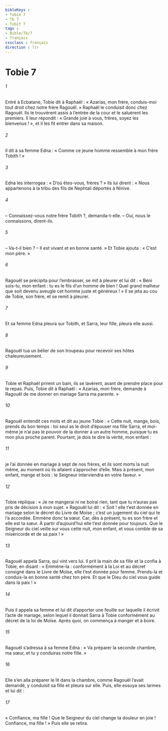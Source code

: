 ```yaml
---
bibleKeys : 
- Tobie 7
- Tb 7
- Tobit 7
tags : 
- Bible/Tb/7
- français
cssclass : français
direction : ltr
---
```


# Tobie 7

###### 1
Entré à Ecbatane, Tobie dit à Raphaël : « Azarias, mon frère, conduis-moi tout droit chez notre frère Ragouël. » Raphaël le conduisit donc chez Ragouël. Ils le trouvèrent assis à l’entrée de la cour et le saluèrent les premiers. Il leur répondit : « Grande joie à vous, frères, soyez les bienvenus ! », et il les fit entrer dans sa maison.
###### 2
Il dit à sa femme Edna : « Comme ce jeune homme ressemble à mon frère Tobith ! »
###### 3
Edna les interrogea : « D’où êtes-vous, frères ? » Ils lui dirent : « Nous appartenons à la tribu des fils de Nephtali déportés à Ninive.
###### 4
– Connaissez-vous notre frère Tobith ?, demanda-t-elle. – Oui, nous le connaissons, dirent-ils.
###### 5
– Va-t-il bien ? – Il est vivant et en bonne santé. » Et Tobie ajouta : « C’est mon père. »
###### 6
Ragouël se précipita pour l’embrasser, se mit à pleurer et lui dit : « Béni sois-tu, mon enfant : tu es le fils d’un homme de bien ! Quel grand malheur que soit devenu aveugle cet homme juste et généreux ! » Il se jeta au cou de Tobie, son frère, et se remit à pleurer.
###### 7
Et sa femme Edna pleura sur Tobith, et Sarra, leur fille, pleura elle aussi.
###### 8
Ragouël tua un bélier de son troupeau pour recevoir ses hôtes chaleureusement.
###### 9
Tobie et Raphaël prirent un bain, ils se lavèrent, avant de prendre place pour le repas. Puis, Tobie dit à Raphaël : « Azarias, mon frère, demande à Ragouël de me donner en mariage Sarra ma parente. »
###### 10
Ragouël entendit ces mots et dit au jeune Tobie : « Cette nuit, mange, bois, prends du bon temps : toi seul as le droit d’épouser ma fille Sarra, et moi-même je n’ai pas le pouvoir de la donner à un autre homme, puisque tu es mon plus proche parent. Pourtant, je dois te dire la vérité, mon enfant :
###### 11
je l’ai donnée en mariage à sept de nos frères, et ils sont morts la nuit même, au moment où ils allaient s’approcher d’elle. Mais à présent, mon enfant, mange et bois : le Seigneur interviendra en votre faveur. »
###### 12
Tobie répliqua : « Je ne mangerai ni ne boirai rien, tant que tu n’auras pas pris de décision à mon sujet. » Ragouël lui dit : « Soit ! elle t’est donnée en mariage selon le décret du Livre de Moïse ; c’est un jugement du ciel qui te l’a accordée. Emmène donc ta sœur. Car, dès à présent, tu es son frère et elle est ta sœur. À partir d’aujourd’hui elle t’est donnée pour toujours. Que le Seigneur du ciel veille sur vous cette nuit, mon enfant, et vous comble de sa miséricorde et de sa paix ! »
###### 13
Ragouël appela Sarra, qui vint vers lui. Il prit la main de sa fille et la confia à Tobie, en disant : « Emmène-la : conformément à la Loi et au décret consigné dans le Livre de Moïse, elle t’est donnée pour femme. Prends-la et conduis-la en bonne santé chez ton père. Et que le Dieu du ciel vous guide dans la paix ! »
###### 14
Puis il appela sa femme et lui dit d’apporter une feuille sur laquelle il écrivit l’acte de mariage, selon lequel il donnait Sarra à Tobie conformément au décret de la loi de Moïse. Après quoi, on commença à manger et à boire.
###### 15
Ragouël s’adressa à sa femme Edna : « Va préparer la seconde chambre, ma sœur, et tu y conduiras notre fille. »
###### 16
Elle s’en alla préparer le lit dans la chambre, comme Ragouël l’avait demandé, y conduisit sa fille et pleura sur elle. Puis, elle essuya ses larmes et lui dit :
###### 17
« Confiance, ma fille ! Que le Seigneur du ciel change ta douleur en joie ! Confiance, ma fille ! » Puis elle se retira.
